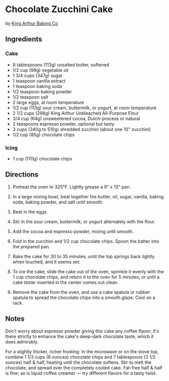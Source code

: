 # Chocolate Zucchini Cake
by [King Arthur Baking Co](https://www.kingarthurbaking.com/recipes/chocolate-zucchini-cake-recipe)

## Ingredients
### Cake
* 8 tablespoons (113g) unsalted butter, softened
* 1/2 cup (99g) vegetable oil
* 1 3/4 cups (347g) sugar
* 1 teaspoon vanilla extract
* 1 teaspoon baking soda
* 1/2 teaspoon baking powder
* 1/2 teaspoon salt
* 2 large eggs, at room temperature
* 1/2 cup (113g) sour cream, buttermilk, or yogurt, at room temperature
* 2 1/2 cups (298g) King Arthur Unbleached All-Purpose Flour
* 3/4 cup (64g) unsweetened cocoa, Dutch-process or natural
* 2 teaspoons espresso powder, optional but tasty
* 3 cups (340g to 510g) shredded zucchini (about one 10" zucchini)
* 1/2 cup (85g) chocolate chips

### Icing
* 1 cup (170g) chocolate chips

## Directions
1. Preheat the oven to 325°F. Lightly grease a 9" x 13" pan.

2. In a large mixing bowl, beat together the butter, oil, sugar, vanilla, baking soda, baking powder, and salt until smooth.

3. Beat in the eggs.

4. Stir in the sour cream, buttermilk, or yogurt alternately with the flour.

5. Add the cocoa and espresso powder, mixing until smooth.

6. Fold in the zucchini and 1/2 cup chocolate chips. Spoon the batter into the prepared pan.

7. Bake the cake for 30 to 35 minutes, until the top springs back lightly when touched, and it seems set.

8. To ice the cake, slide the cake out of the oven, sprinkle it evenly with the 1 cup chocolate chips, and return it to the oven for 5 minutes, or until a cake tester inserted in the center comes out clean.

9. Remove the cake from the oven, and use a cake spatula or rubber spatula to spread the chocolate chips into a smooth glaze. Cool on a rack.

## Notes
Don't worry about espresso powder giving this cake any coffee flavor; it's there strictly to enhance the cake's deep-dark chocolate taste, which it does admirably.

For a slightly thicker, richer frosting: In the microwave or on the stove top, combine 1 1/3 cups (8 ounces) chocolate chips and 7 tablespoons (3 1/2 ounces) half & half, heating until the chocolate softens. Stir to melt the chocolate, and spread over the completely cooled cake. Fat-free half & half is fine; as is liquid coffee creamer — try different flavors for a tasty twist.